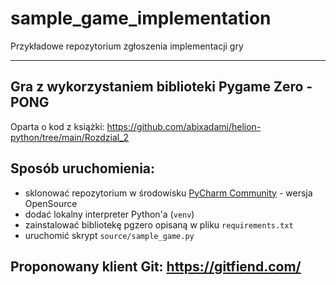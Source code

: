 # sample_game_implementation
Przykładowe repozytorium zgłoszenia implementacji gry

----

## Gra z wykorzystaniem biblioteki Pygame Zero - PONG
Oparta o kod z książki: https://github.com/abixadamj/helion-python/tree/main/Rozdzial_2

## Sposób uruchomienia:
- sklonować repozytorium w środowisku [PyCharm Community](https://www.jetbrains.com/pycharm/download/) - wersja OpenSource
- dodać lokalny interpreter Python'a (`venv`)
- zainstalować bibliotekę pgzero opisaną w pliku `requirements.txt`
- uruchomić skrypt `source/sample_game.py`

## Proponowany klient Git: https://gitfiend.com/